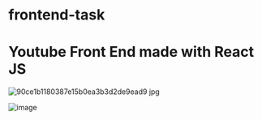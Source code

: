 # frontend-task

# Youtube Front End made with React JS

![90ce1b1180387e15b0ea3b3d2de9ead9 jpg](https://user-images.githubusercontent.com/42679408/112300011-6882a780-8cbe-11eb-8c06-f3644cdb577d.png)

![image](https://user-images.githubusercontent.com/42679408/112300533-f65e9280-8cbe-11eb-9f44-093ab8e8dd36.png)
